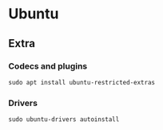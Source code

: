 # Ubuntu
## Extra
### Codecs and plugins
```markdown
sudo apt install ubuntu-restricted-extras
```
### Drivers
```markdown
sudo ubuntu-drivers autoinstall 
```